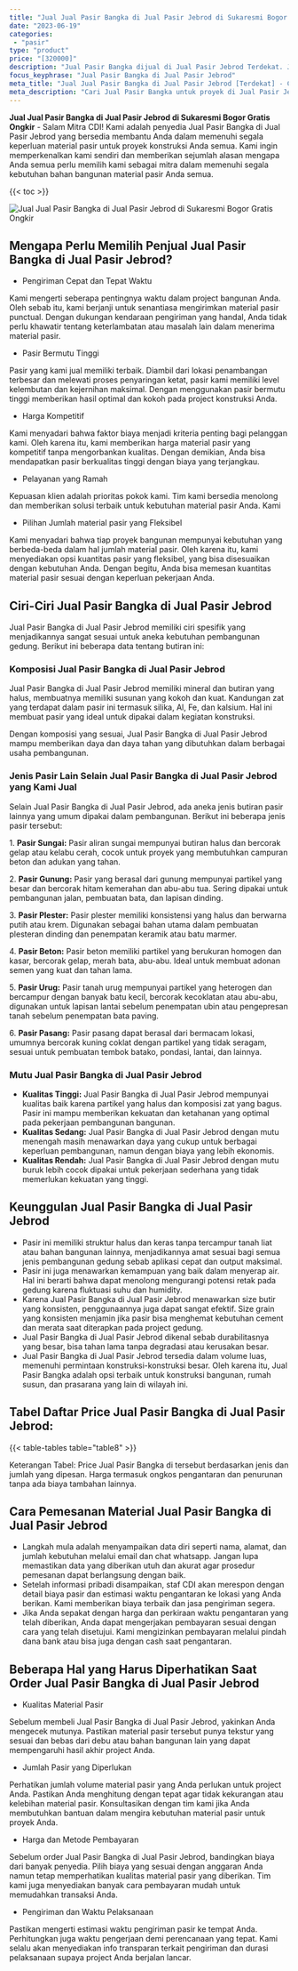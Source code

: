 ```yaml
---
title: "Jual Jual Pasir Bangka di Jual Pasir Jebrod di Sukaresmi Bogor Gratis Ongkir"
date: "2023-06-19"
categories:
 - "pasir"
type: "product"
price: "[320000]"
description: "Jual Pasir Bangka dijual di Jual Pasir Jebrod Terdekat. Jual Pasir Bangka ini sering digunakan dalam proyek konstruksi sebagai material adukan yang terpilih dan halus. Kontak kami untuk mendapatkan informasi lebih lanjut."
focus_keyphrase: "Jual Pasir Bangka di Jual Pasir Jebrod"
meta_title: "Jual Jual Pasir Bangka di Jual Pasir Jebrod [Terdekat] - CDI"
meta_description: "Cari Jual Pasir Bangka untuk proyek di Jual Pasir Jebrod? Kami menyediakan Jual Pasir Bangka berkualitas untuk bahan campuran. Segera dapatkan penawaran terbaik."
---
```


**Jual Jual Pasir Bangka di Jual Pasir Jebrod di Sukaresmi Bogor Gratis Ongkir** - Salam Mitra CDI! Kami adalah penyedia Jual Pasir Bangka di Jual Pasir Jebrod yang bersedia membantu Anda dalam memenuhi segala keperluan material pasir untuk proyek konstruksi Anda semua. Kami ingin memperkenalkan kami sendiri dan memberikan sejumlah alasan mengapa Anda semua perlu memilih kami sebagai mitra dalam memenuhi segala kebutuhan bahan bangunan material pasir Anda semua.

{{< toc >}}

![Jual Jual Pasir Bangka di Jual Pasir Jebrod di Sukaresmi Bogor Gratis Ongkir](/images/pasir/pasir-bangunan-32.jpg)

## Mengapa Perlu Memilih Penjual Jual Pasir Bangka di Jual Pasir Jebrod?

*   Pengiriman Cepat dan Tepat Waktu

Kami mengerti seberapa pentingnya waktu dalam project bangunan Anda. Oleh sebab itu, kami berjanji untuk senantiasa mengirimkan material pasir punctual. Dengan dukungan kendaraan pengiriman yang handal, Anda tidak perlu khawatir tentang keterlambatan atau masalah lain dalam menerima material pasir.
*   Pasir Bermutu Tinggi

Pasir yang kami jual memiliki terbaik. Diambil dari lokasi penambangan terbesar dan melewati proses penyaringan ketat, pasir kami memiliki level kelembutan dan kejernihan maksimal. Dengan menggunakan pasir bermutu tinggi memberikan hasil optimal dan kokoh pada project konstruksi Anda.
*   Harga Kompetitif

Kami menyadari bahwa faktor biaya menjadi kriteria penting bagi pelanggan kami. Oleh karena itu, kami memberikan harga material pasir yang kompetitif tanpa mengorbankan kualitas. Dengan demikian, Anda bisa mendapatkan pasir berkualitas tinggi dengan biaya yang terjangkau.
*   Pelayanan yang Ramah

Kepuasan klien adalah prioritas pokok kami. Tim kami bersedia menolong dan memberikan solusi terbaik untuk kebutuhan material pasir Anda. Kami

*   Pilihan Jumlah material pasir yang Fleksibel

Kami menyadari bahwa tiap proyek bangunan mempunyai kebutuhan yang berbeda-beda dalam hal jumlah material pasir. Oleh karena itu, kami menyediakan opsi kuantitas pasir yang fleksibel, yang bisa disesuaikan dengan kebutuhan Anda. Dengan begitu, Anda bisa memesan kuantitas material pasir sesuai dengan keperluan pekerjaan Anda.

## Ciri-Ciri Jual Pasir Bangka di Jual Pasir Jebrod

Jual Pasir Bangka di Jual Pasir Jebrod memiliki ciri spesifik yang menjadikannya sangat sesuai untuk aneka kebutuhan pembangunan gedung. Berikut ini beberapa data tentang butiran ini:

### Komposisi Jual Pasir Bangka di Jual Pasir Jebrod

Jual Pasir Bangka di Jual Pasir Jebrod memiliki mineral dan butiran yang halus, membuatnya memiliki susunan yang kokoh dan kuat. Kandungan zat yang terdapat dalam pasir ini termasuk silika, Al, Fe, dan kalsium. Hal ini membuat pasir yang ideal untuk dipakai dalam kegiatan konstruksi.

Dengan komposisi yang sesuai, Jual Pasir Bangka di Jual Pasir Jebrod mampu memberikan daya dan daya tahan yang dibutuhkan dalam berbagai usaha pembangunan.

### Jenis Pasir Lain Selain Jual Pasir Bangka di Jual Pasir Jebrod yang Kami Jual

Selain Jual Pasir Bangka di Jual Pasir Jebrod, ada aneka jenis butiran pasir lainnya yang umum dipakai dalam pembangunan. Berikut ini beberapa jenis pasir tersebut:

1\.  **Pasir Sungai:** Pasir aliran sungai mempunyai butiran halus dan bercorak gelap atau kelabu cerah, cocok untuk proyek yang membutuhkan campuran beton dan adukan yang tahan.

2\.  **Pasir Gunung:** Pasir yang berasal dari gunung mempunyai partikel yang besar dan bercorak hitam kemerahan dan abu-abu tua. Sering dipakai untuk pembangunan jalan, pembuatan bata, dan lapisan dinding.

3\.  **Pasir Plester:** Pasir plester memiliki konsistensi yang halus dan berwarna putih atau krem. Digunakan sebagai bahan utama dalam pembuatan plesteran dinding dan penempatan keramik atau batu marmer.

4\.  **Pasir Beton:** Pasir beton memiliki partikel yang berukuran homogen dan kasar, bercorak gelap, merah bata, abu-abu. Ideal untuk membuat adonan semen yang kuat dan tahan lama.

5\.  **Pasir Urug:** Pasir tanah urug mempunyai partikel yang heterogen dan bercampur dengan banyak batu kecil, bercorak kecoklatan atau abu-abu, digunakan untuk lapisan lantai sebelum penempatan ubin atau pengepresan tanah sebelum penempatan bata paving.

6\.  **Pasir Pasang:** Pasir pasang dapat berasal dari bermacam lokasi, umumnya bercorak kuning coklat dengan partikel yang tidak seragam, sesuai untuk pembuatan tembok batako, pondasi, lantai, dan lainnya.

### Mutu Jual Pasir Bangka di Jual Pasir Jebrod

*   **Kualitas Tinggi:** Jual Pasir Bangka di Jual Pasir Jebrod mempunyai kualitas baik karena partikel yang halus dan komposisi zat yang bagus. Pasir ini mampu memberikan kekuatan dan ketahanan yang optimal pada pekerjaan pembangunan bangunan.
*   **Kualitas Sedang:** Jual Pasir Bangka di Jual Pasir Jebrod dengan mutu menengah masih menawarkan daya yang cukup untuk berbagai keperluan pembangunan, namun dengan biaya yang lebih ekonomis.
*   **Kualitas Rendah:** Jual Pasir Bangka di Jual Pasir Jebrod dengan mutu buruk lebih cocok dipakai untuk pekerjaan sederhana yang tidak memerlukan kekuatan yang tinggi.

## Keunggulan Jual Pasir Bangka di Jual Pasir Jebrod

*   Pasir ini memiliki struktur halus dan keras tanpa tercampur tanah liat atau bahan bangunan lainnya, menjadikannya amat sesuai bagi semua jenis pembangunan gedung sebab aplikasi cepat dan output maksimal.
*   Pasir ini juga menawarkan kemampuan yang baik dalam menyerap air. Hal ini berarti bahwa dapat menolong mengurangi potensi retak pada gedung karena fluktuasi suhu dan humidity.
*   Karena Jual Pasir Bangka di Jual Pasir Jebrod menawarkan size butir yang konsisten, penggunaannya juga dapat sangat efektif. Size grain yang konsisten menjamin jika pasir bisa menghemat kebutuhan cement dan merata saat diterapkan pada project gedung.
*   Jual Pasir Bangka di Jual Pasir Jebrod dikenal sebab durabilitasnya yang besar, bisa tahan lama tanpa degradasi atau kerusakan besar.
*   Jual Pasir Bangka di Jual Pasir Jebrod tersedia dalam volume luas, memenuhi permintaan konstruksi-konstruksi besar. Oleh karena itu, Jual Pasir Bangka adalah opsi terbaik untuk konstruksi bangunan, rumah susun, dan prasarana yang lain di wilayah ini.

## Tabel Daftar Price Jual Pasir Bangka di Jual Pasir Jebrod:

{{< table-tables table="table8" >}}

Keterangan Tabel: Price Jual Pasir Bangka di tersebut berdasarkan jenis dan jumlah yang dipesan. Harga termasuk ongkos pengantaran dan penurunan tanpa ada biaya tambahan lainnya.

## Cara Pemesanan Material Jual Pasir Bangka di Jual Pasir Jebrod

*   Langkah mula adalah menyampaikan data diri seperti nama, alamat, dan jumlah kebutuhan melalui email dan chat whatsapp. Jangan lupa memastikan data yang diberikan utuh dan akurat agar prosedur pemesanan dapat berlangsung dengan baik.
*   Setelah informasi pribadi disampaikan, staf CDI akan merespon dengan detail biaya pasir dan estimasi waktu pengantaran ke lokasi yang Anda berikan. Kami memberikan biaya terbaik dan jasa pengiriman segera.
*   Jika Anda sepakat dengan harga dan perkiraan waktu pengantaran yang telah diberikan, Anda dapat mengerjakan pembayaran sesuai dengan cara yang telah disetujui. Kami mengizinkan pembayaran melalui pindah dana bank atau bisa juga dengan cash saat pengantaran.

## Beberapa Hal yang Harus Diperhatikan Saat Order Jual Pasir Bangka di Jual Pasir Jebrod

*   Kualitas Material Pasir

Sebelum membeli Jual Pasir Bangka di Jual Pasir Jebrod, yakinkan Anda mengecek mutunya. Pastikan material pasir tersebut punya tekstur yang sesuai dan bebas dari debu atau bahan bangunan lain yang dapat mempengaruhi hasil akhir project Anda.
*   Jumlah Pasir yang Diperlukan

Perhatikan jumlah volume material pasir yang Anda perlukan untuk project Anda. Pastikan Anda menghitung dengan tepat agar tidak kekurangan atau kelebihan material pasir. Konsultasikan dengan tim kami jika Anda membutuhkan bantuan dalam mengira kebutuhan material pasir untuk proyek Anda.
*   Harga dan Metode Pembayaran

Sebelum order Jual Pasir Bangka di Jual Pasir Jebrod, bandingkan biaya dari banyak penyedia. Pilih biaya yang sesuai dengan anggaran Anda namun tetap memperhatikan kualitas material pasir yang diberikan. Tim kami juga menyediakan banyak cara pembayaran mudah untuk memudahkan transaksi Anda.
*   Pengiriman dan Waktu Pelaksanaan

Pastikan mengerti estimasi waktu pengiriman pasir ke tempat Anda. Perhitungkan juga waktu pengerjaan demi perencanaan yang tepat. Kami selalu akan menyediakan info transparan terkait pengiriman dan durasi pelaksanaan supaya project Anda berjalan lancar.